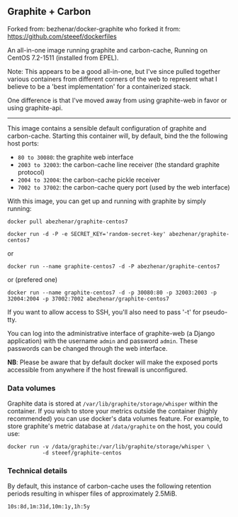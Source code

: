 ## Graphite + Carbon

Forked from: bezhenar/docker-graphite who
forked it from: https://github.com/steeef/dockerfiles

An all-in-one image running graphite and carbon-cache, Running on CentOS 7.2-1511
(installed from EPEL).

Note: This appears to be a good all-in-one, but I've since pulled together various containers
from different corners of the web to represent what I believe to be a 'best implementation'
for a containerized stack.

One difference is that I've moved away from using graphite-web in favor or using graphite-api.

---

This image contains a sensible default configuration of graphite and
carbon-cache. Starting this container will, by default, bind the the following
host ports:

- `80 to 30080`: the graphite web interface
- `2003 to 32003`: the carbon-cache line receiver (the standard graphite protocol)
- `2004 to 32004`: the carbon-cache pickle receiver
- `7002 to 37002`: the carbon-cache query port (used by the web interface)

With this image, you can get up and running with graphite by simply running:

`docker pull abezhenar/graphite-centos7`
    
`docker run -d -P -e SECRET_KEY='random-secret-key' abezhenar/graphite-centos7`

or

`docker run --name graphite-centos7 -d -P abezhenar/graphite-centos7`

or (prefered one)

`docker run --name graphite-centos7 -d -p 30080:80 -p 32003:2003 -p 32004:2004 -p 37002:7002 abezhenar/graphite-centos7`

If you want to allow access to SSH, you'll also need to pass '-t' for
pseudo-tty.

You can log into the administrative interface of graphite-web (a Django
application) with the username `admin` and password `admin`. These passwords can
be changed through the web interface.

**NB**: Please be aware that by default docker will make the exposed ports
accessible from anywhere if the host firewall is unconfigured.

### Data volumes

Graphite data is stored at `/var/lib/graphite/storage/whisper` within the
container. If you wish to store your metrics outside the container (highly
recommended) you can use docker's data volumes feature. For example, to store
graphite's metric database at `/data/graphite` on the host, you could use:

    docker run -v /data/graphite:/var/lib/graphite/storage/whisper \
               -d steeef/graphite-centos

### Technical details

By default, this instance of carbon-cache uses the following retention periods
resulting in whisper files of approximately 2.5MiB.

    10s:8d,1m:31d,10m:1y,1h:5y

